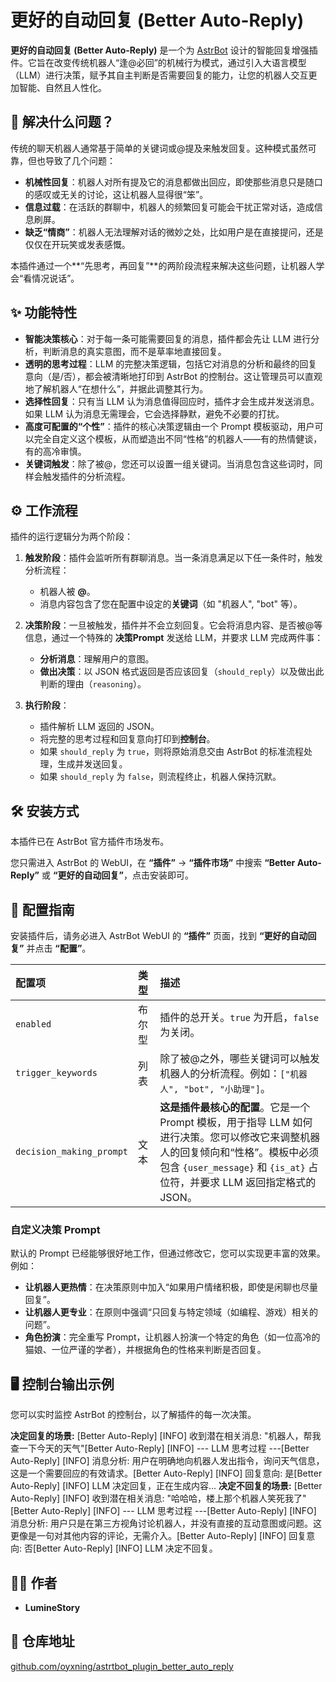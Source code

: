 # 更好的自动回复 (Better Auto-Reply)

**更好的自动回复 (Better Auto-Reply)** 是一个为 [AstrBot](https://github.com/AstrBotDevs/AstrBot) 设计的智能回复增强插件。它旨在改变传统机器人“逢@必回”的机械行为模式，通过引入大语言模型（LLM）进行决策，赋予其自主判断是否需要回复的能力，让您的机器人交互更加智能、自然且人性化。

## 🤔 解决什么问题？

传统的聊天机器人通常基于简单的关键词或@提及来触发回复。这种模式虽然可靠，但也导致了几个问题：
- **机械性回复**：机器人对所有提及它的消息都做出回应，即使那些消息只是随口的感叹或无关的讨论，这让机器人显得很“笨”。
- **信息过载**：在活跃的群聊中，机器人的频繁回复可能会干扰正常对话，造成信息刷屏。
- **缺乏“情商”**：机器人无法理解对话的微妙之处，比如用户是在直接提问，还是仅仅在开玩笑或发表感慨。

本插件通过一个**“先思考，再回复”**的两阶段流程来解决这些问题，让机器人学会“看情况说话”。

## ✨ 功能特性

- **智能决策核心**：对于每一条可能需要回复的消息，插件都会先让 LLM 进行分析，判断消息的真实意图，而不是草率地直接回复。
- **透明的思考过程**：LLM 的完整决策逻辑，包括它对消息的分析和最终的回复意向（是/否），都会被清晰地打印到 AstrBot 的控制台。这让管理员可以直观地了解机器人“在想什么”，并据此调整其行为。
- **选择性回复**：只有当 LLM 认为消息值得回应时，插件才会生成并发送消息。如果 LLM 认为消息无需理会，它会选择静默，避免不必要的打扰。
- **高度可配置的“个性”**：插件的核心决策逻辑由一个 Prompt 模板驱动，用户可以完全自定义这个模板，从而塑造出不同“性格”的机器人——有的热情健谈，有的高冷审慎。
- **关键词触发**：除了被@，您还可以设置一组关键词。当消息包含这些词时，同样会触发插件的分析流程。

## ⚙️ 工作流程

插件的运行逻辑分为两个阶段：

1.  **触发阶段**：插件会监听所有群聊消息。当一条消息满足以下任一条件时，触发分析流程：
    * 机器人被 **@**。
    * 消息内容包含了您在配置中设定的**关键词**（如 "机器人", "bot" 等）。

2.  **决策阶段**：一旦被触发，插件并不会立刻回复。它会将消息内容、是否被@等信息，通过一个特殊的 **决策Prompt** 发送给 LLM，并要求 LLM 完成两件事：
    * **分析消息**：理解用户的意图。
    * **做出决策**：以 JSON 格式返回是否应该回复（`should_reply`）以及做出此判断的理由（`reasoning`）。

3.  **执行阶段**：
    * 插件解析 LLM 返回的 JSON。
    * 将完整的思考过程和回复意向打印到**控制台**。
    * 如果 `should_reply` 为 `true`，则将原始消息交由 AstrBot 的标准流程处理，生成并发送回复。
    * 如果 `should_reply` 为 `false`，则流程终止，机器人保持沉默。

## 🛠️ 安装方式

本插件已在 AstrBot 官方插件市场发布。

您只需进入 AstrBot 的 WebUI，在 **“插件”** -> **“插件市场”** 中搜索 **“Better Auto-Reply”** 或 **“更好的自动回复”**，点击安装即可。

## 📝 配置指南

安装插件后，请务必进入 AstrBot WebUI 的 **“插件”** 页面，找到 **“更好的自动回复”** 并点击 **“配置”**。

| 配置项 | 类型 | 描述 |
| :--- | :--- | :--- |
| `enabled` | 布尔型 | 插件的总开关。`true` 为开启，`false` 为关闭。 |
| `trigger_keywords` | 列表 | 除了被@之外，哪些关键词可以触发机器人的分析流程。例如：`["机器人", "bot", "小助理"]`。 |
| `decision_making_prompt` | 文本 | **这是插件最核心的配置**。它是一个 Prompt 模板，用于指导 LLM 如何进行决策。您可以修改它来调整机器人的回复倾向和“性格”。模板中必须包含 `{user_message}` 和 `{is_at}` 占位符，并要求 LLM 返回指定格式的 JSON。 |

### 自定义决策 Prompt

默认的 Prompt 已经能够很好地工作，但通过修改它，您可以实现更丰富的效果。例如：

-   **让机器人更热情**：在决策原则中加入“如果用户情绪积极，即使是闲聊也尽量回复”。
-   **让机器人更专业**：在原则中强调“只回复与特定领域（如编程、游戏）相关的问题”。
-   **角色扮演**：完全重写 Prompt，让机器人扮演一个特定的角色（如一位高冷的猫娘、一位严谨的学者），并根据角色的性格来判断是否回复。

## 🖥️ 控制台输出示例

您可以实时监控 AstrBot 的控制台，以了解插件的每一次决策。

**决定回复的场景:**
[Better Auto-Reply] [INFO] 收到潜在相关消息: "机器人，帮我查一下今天的天气"[Better Auto-Reply] [INFO] --- LLM 思考过程 ---[Better Auto-Reply] [INFO] 消息分析: 用户在明确地向机器人发出指令，询问天气信息，这是一个需要回应的有效请求。[Better Auto-Reply] [INFO] 回复意向: 是[Better Auto-Reply] [INFO] LLM 决定回复，正在生成内容...
**决定不回复的场景:**
[Better Auto-Reply] [INFO] 收到潜在相关消息: "哈哈哈，楼上那个机器人笑死我了"[Better Auto-Reply] [INFO] --- LLM 思考过程 ---[Better Auto-Reply] [INFO] 消息分析: 用户只是在第三方视角讨论机器人，并没有直接的互动意图或问题。这更像是一句对其他内容的评论，无需介入。[Better Auto-Reply] [INFO] 回复意向: 否[Better Auto-Reply] [INFO] LLM 决定不回复。
## 🧑‍💻 作者

-   **LumineStory**

## 🔗 仓库地址

[github.com/oyxning/astrtbot_plugin_better_auto_reply](https://github.com/oyxning/astrtbot_plugin_better_auto_reply)

